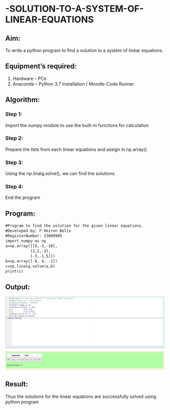 # -SOLUTION-TO-A-SYSTEM-OF-LINEAR-EQUATIONS
## Aim:
To write a python program to find a solution to a system of linear equations.
## Equipment’s required:
1. 	Hardware – PCs
2. 	Anaconda – Python 3.7 Installation / Moodle-Code Runner
## Algorithm:
### Step 1: 
Import the numpy module to use the built-in functions for calculation
### Step 2: 
Prepare the lists from each linear equations and assign in np.array()
### Step 3: 
Using the np.linalg.solve(), we can find the solutions.
### Step 4: 
End the program
## Program:
```
#Program to find the solution for the given linear equations.
#Developed by: P Hezron Belix 
#RegisterNumber: 23009905
import numpy as np
a=np.array([[5,-3,-10],
           [2,2,-3],
           [-3,-1,5]])
b=np.array([-9, 4, -1])
c=np.linalg.solve(a,b)
print(c)
```

## Output:
![output](/output.png)
## Result: 
Thus the solutions for the linear equations are successfully solved using python program

